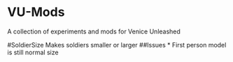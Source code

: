 # VU-Mods
A collection of experiments and mods for Venice Unleashed


#SoldierSize
Makes soldiers smaller or larger
##Issues
	* First person model is still normal size